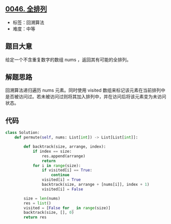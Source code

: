 ## [0046. 全排列](https://leetcode-cn.com/problems/permutations/)

- 标签：回溯算法
- 难度：中等

## 题目大意

给定一个不含重复数字的数组 nums ，返回其有可能的全排列。

## 解题思路

回溯算法递归遍历 nums 元素。同时使用 visited 数组来标记该元素在当前排列中是否被访问过。若未被访问过则将其加入排列中，并在访问后将该元素变为未访问状态。

## 代码

```Python
class Solution:
    def permute(self, nums: List[int]) -> List[List[int]]:

        def backtrack(size, arrange, index):
            if index == size:
                res.append(arrange)
                return
            for i in range(size):
                if visited[i] == True:
                    continue
                visited[i] = True
                backtrack(size, arrange + [nums[i]], index + 1)
                visited[i] = False

        size = len(nums)
        res = list()
        visited = [False for _ in range(size)]
        backtrack(size, [], 0)
        return res
```

